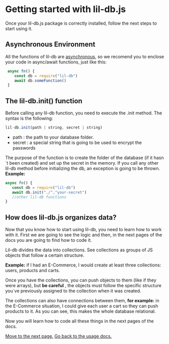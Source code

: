 ﻿# Getting started with lil-db.js

Once your lil-db.js package is correctly installed, follow the next steps to start using it.

## Asynchronous Environment
All the functions of lil-db are [asynchronous](https://developer.mozilla.org/en-US/docs/Web/JavaScript/Reference/Statements/async_function), so we recomend you to enclose your code in async/await functions, just like this:
```js
 async fn() {
    const db = require("lil-db")
    await db.someFunction()
 }
  ```
## The lil-db.init() function
Before calling any lil-db function, you need to execute the .init method.
The syntax is the following:
```js
lil-db.init(path | string, secret | string)
```

 - path : the path to your database folder.
 - secret : a special string that is going to be used to encrypt the passwords
 
 The purpose of the function is to create the folder of the database (if it hasn´t been created) and set up the secret in the memory. If you call any other lil-db method before initializing the db, an exception is going to be thrown.
**Example:**
```js
async fn() {
   const db = require("lil-db")
   await db.init("./","your-secret")
   //other lil-db functions
}
```
## How does lil-db.js organizes data?
Now that you know how to start using lil-db, you need to learn how to work with it. First we are going to see the logic and then, in the next pages of the docs you are going to find how to code it.

Lil-db divides the data into collections. See collections as groups of JS objects that follow a certain structure.

**Example:** if I had an E-Commerce, I would create at least three collections: users, products and carts.

Once you have the collections, you can push objects to them (like if they were arrays), but **be careful** , the objects must follow the specific structure you´ve previously assigned to the collection when it was created.

The collections can also have connections between them, **for example:** in the E-Commerce situation, I could  give each user a cart so they can push products to it. As you can see, this makes the whole database relational.

Now you will learn how to code all these things in the next pages of the docs.

[Move to the next page.](https://www.github.com/santiagomirantes/lil-db-docs/blob/main/Usage/newCollection)
[Go back to the usage docs.](https://www.github.com/santiagomirantes/lil-db-docs/blob/main/Usage/USAGE_DOCS.md)



 
